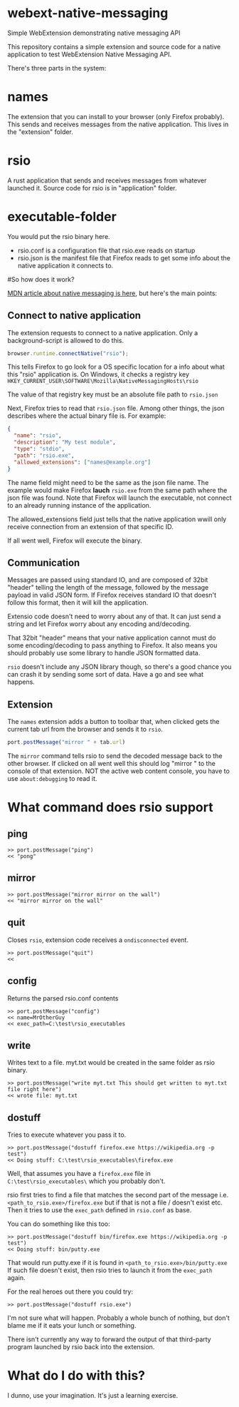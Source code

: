 # webext-native-messaging
Simple WebExtension demonstrating native messaging API

This repository contains a simple extension and source code for a native application to test WebExtension Native Messaging API.

There's three parts in the system:

# names

The extension that you can install to your browser (only Firefox probably). This sends and receives messages from the native application. This lives in the "extension" folder.

# rsio

A rust application that sends and receives messages from whatever launched it. Source code for rsio is in "application" folder.

# executable-folder

You would put the rsio binary here.

* rsio.conf is a configuration file that rsio.exe reads on startup
* rsio.json is the manifest file that Firefox reads to get some info about the native application it connects to.

#So how does it work?

[MDN article about native messaging is here](https://developer.mozilla.org/en-US/docs/Mozilla/Add-ons/WebExtensions/Native_messaging), but here's the main points:


## Connect to native application
 
The extension requests to connect to a native application. Only a background-script is allowed to do this.

```js
browser.runtime.connectNative("rsio");
```

This tells Firefox to go look for a OS specific location for a info about what this "rsio" application is. On Windows, it checks a registry key `HKEY_CURRENT_USER\SOFTWARE\Mozilla\NativeMessagingHosts\rsio`

The value of that registry key must be an absolute file path to `rsio.json`

Next, Firefox tries to read that `rsio.json` file. Among other things, the json describes where the actual binary file is. For example:

```json
{
  "name": "rsio",
  "description": "My test module",
  "type": "stdio",
  "path": "rsio.exe",
  "allowed_extensions": ["names@example.org"]
}
```

The name field might need to be the same as the json file name. The example would make Firefox **lauch** `rsio.exe` from the same path where the json file was found. Note that Firefox will launch the executable, not connect to an already running instance of the application.

The allowed_extensions field just tells that the native application wwill only receive connection from an extension of that specific ID.

If all went well, Firefox will execute the binary.

## Communication

Messages are passed using standard IO, and are composed of 32bit "header" telling the length of the message, followed by the message payload in valid JSON form. If Firefox receives standard IO that doesn't follow this format, then it will kill the application.

Extensio code doesn't need to worry about any of that. It can just send a string and let Firefox worry about any encoding and/decoding.

That 32bit "header" means that your native application cannot must do some encoding/decoding to pass anything to Firefox. It also means you should probably use some library to handle JSON formatted data.

`rsio` doesn't include any JSON library though, so there's a good chance you can crash it by sending some sort of data. Have a go and see what happens. 

## Extension

The `names` extension adds a button to toolbar that, when clicked gets the current tab url from the browser and sends it to `rsio`.

```js
port.postMessage("mirror " + tab.url)
```

The `mirror` command tells rsio to send the decoded message back to the other browser. If clicked on all went well this should log "mirror <url>" to the console of that extension. NOT the active web content console, you have to use `about:debugging` to read it.

# What command does rsio support

## ping

```
>> port.postMessage("ping")
<< "pong"
```

## mirror

```
>> port.postMessage("mirror mirror on the wall")
<< "mirror mirror on the wall"
```

## quit

Closes `rsio`, extension code receives a `ondisconnected` event.

```
>> port.postMessage("quit")
<< 
```

## config

Returns the parsed rsio.conf contents

```
>> port.postMessage("config")
<< name=MrOtherGuy
<< exec_path=C:\test\rsio_executables
```

## write

Writes text to a file. myt.txt would be created in the same folder as rsio binary.

```
>> port.postMessage("write myt.txt This should get written to myt.txt file right here")
<< wrote file: myt.txt
```

## dostuff

Tries to execute whatever you pass it to.

```
>> port.postMessage("dostuff firefox.exe https://wikipedia.org -p test")
<< Doing stuff: C:\test\rsio_executables\firefox.exe
```

Well, that assumes you have a `firefox.exe` file in `C:\test\rsio_executables\` which you probably don't. 

rsio first tries to find a file that matches the second part of the message i.e. `<path_to_rsio.exe>/firefox.exe` but if that is not a file / doesn't exist etc. Then it tries to use the `exec_path` defined in `rsio.conf` as base.

You can do something like this too:

```
>> port.postMessage("dostuff bin/firefox.exe https://wikipedia.org -p test")
<< Doing stuff: bin/putty.exe
```

That would run putty.exe if it is found in `<path_to_rsio.exe>/bin/putty.exe` If such file doesn't exist, then rsio tries to launch it from the `exec_path` again.

For the real heroes out there you could try:

```
>> port.postMessage("dostuff rsio.exe")
```

I'm not sure what will happen. Probably a whole bunch of nothing, but don't blame me if it eats your lunch or something.

There isn't currently any way to forward the output of that third-party program launched by rsio back into the extension. 

# What do I do with this?

I dunno, use your imagination. It's just a learning exercise.